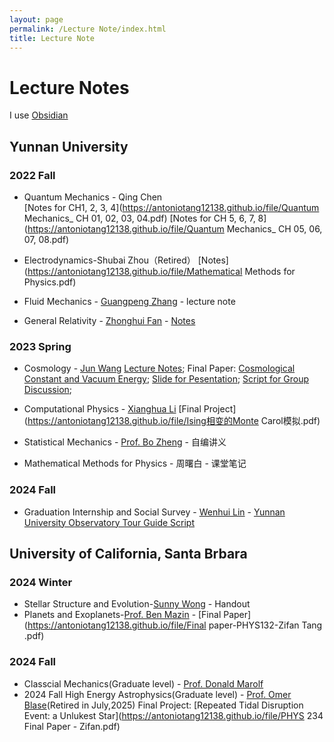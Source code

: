 ```yaml
---
layout: page
permalink: /Lecture Note/index.html
title: Lecture Note
---
```

# Lecture Notes
I use [Obsidian](https://obsidian.md/)
## Yunnan University
### 2022 Fall 
- Quantum Mechanics - Qing Chen<br>
[Notes for CH1, 2, 3, 4](https://antoniotang12138.github.io/file/Quantum Mechanics_ CH 01, 02, 03, 04.pdf) 
[Notes for CH 5, 6, 7, 8](https://antoniotang12138.github.io/file/Quantum Mechanics_ CH 05, 06, 07, 08.pdf)
- Electrodynamics-Shubai Zhou（Retired）
[Notes](https://antoniotang12138.github.io/file/Mathematical Methods for Physics.pdf) 
   
- Fluid Mechanics - [Guangpeng Zhang](http://www.science.ynu.edu.cn/info/1058/1090.htm) - lecture note
- General Relativity - [Zhonghui Fan](http://www.astro.ynu.edu.cn/info/1008/1086.htm) - [Notes](https://antoniotang12138.github.io/file/General-Relativity-LectureNotes-Zifan.pdf)<br> 


### 2023 Spring 
- Cosmology - [Jun Wang](http://www.science.ynu.edu.cn/info/1042/1108.htm) 
[Lecture Notes](https://antoniotang12138.github.io/file/Cosmology-LectureNotes-Zifan.pdf);
Final Paper: [Cosmological Constant and Vacuum Energy](https://antoniotang12138.github.io/file/宇宙学常数与真空能.pdf);
[Slide for Pesentation](https://antoniotang12138.github.io/file/物理宇宙学-Pre.pdf);
[Script for Group Discussion](https://antoniotang12138.github.io/file/GroupDiscussion.pdf);

- Computational Physics - [Xianghua Li](http://www.science.ynu.edu.cn/info/1058/1122.htm) [Final Project](https://antoniotang12138.github.io/file/Ising相变的Monte Carol模拟.pdf)
- Statistical Mechanics - [Prof. Bo Zheng](https://person.zju.edu.cn/0001056) - 自编讲义
- Mathematical Methods for Physics - 周曙白 - 课堂笔记
### 2024 Fall 
- Graduation Internship and Social Survey - [Wenhui Lin](http://www.astro.ynu.edu.cn/info/1008/1237.htm) - [Yunnan University Observatory Tour Guide Script](https://antoniotang12138.github.io/file/天文台导游解说词-汤子凡-李桉锐-折慕凡.pdf)

## University of California, Santa Brbara
### 2024 Winter 
- Stellar Structure and Evolution-[Sunny Wong](https://www.physics.ucsb.edu/people/sunny-wong) - Handout
- Planets and Exoplanets-[Prof. Ben Mazin](https://www.physics.ucsb.edu/people/benjamin-mazin) - [Final Paper](https://antoniotang12138.github.io/file/Final paper-PHYS132-Zifan Tang .pdf)
### 2024 Fall 
- Classcial Mechanics(Graduate level) - [Prof. Donald Marolf](https://www.physics.ucsb.edu/people/donald-marolf)
- 2024 Fall High Energy Astrophysics(Graduate level) - [Prof. Omer Blase]()(Retired in July,2025) 
Final Project: [Repeated Tidal Disruption Event: a Unlukest Star](https://antoniotang12138.github.io/file/PHYS 234 Final Paper - Zifan.pdf)